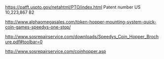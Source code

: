 https://patft.uspto.gov/netahtml/PTO/index.html Patent number US 10,223,867 B2

http://www.alphaomegasales.com/token-hopper-mounting-system-quick-coin-games-speedys-one-stop/

http://www.sosrepairservice.com/downloads/Speedys_Coin_Hopper_Brochure.pdf#toolbar=0

http://www.sosrepairservice.com/coinhopper.asp
